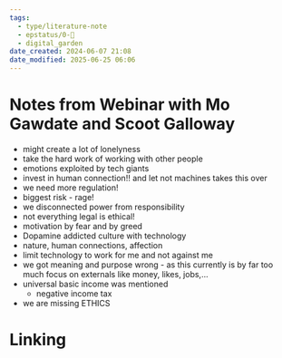 ```yaml
---
tags:
  - type/literature-note
  - epstatus/0-🌰
  - digital_garden
date_created: 2024-06-07 21:08
date_modified: 2025-06-25 06:06
---
```

# Notes from Webinar with Mo Gawdate and Scoot Galloway

+ might create a lot of lonelyness
+ take the hard work of working with other people
+ emotions exploited by tech giants
+ invest in human connection!! and let not machines takes this over
+ we need more regulation!
+ biggest risk - rage!
+ we disconnected power from responsibility
+ not everything legal is ethical!
+ motivation by fear and by greed
+ Dopamine addicted culture with technology
+ nature, human connections, affection
+ limit technology to work for me and not against me
+ we got meaning and purpose wrong - as this currently is by far too much focus on externals like money, likes, jobs,...
+ universal basic income was mentioned
	+ negative income tax
+ we are missing ETHICS

# Linking